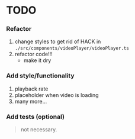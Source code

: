 # TODO

### Refactor
1. change styles to get rid of HACK in `./src/components/videoPlayer/videoPlayer.ts`
2. refactor code!!!
    - make it dry

### Add style/functionality
1. playback rate
2. placeholder when video is loading
3. many more...

### Add tests (optional)
> not necessary.